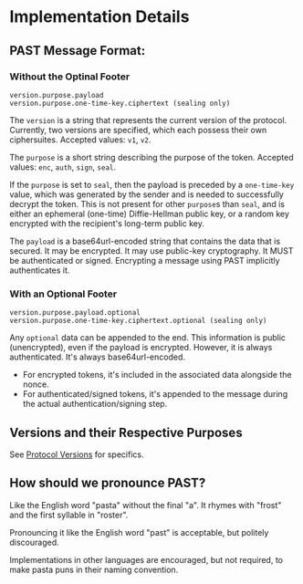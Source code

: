 # Implementation Details

## PAST Message Format:

### Without the Optinal Footer

```
version.purpose.payload
version.purpose.one-time-key.ciphertext (sealing only)
```

The `version` is a string that represents the current version of the protocol. Currently,
two versions are specified, which each possess their own ciphersuites. Accepted values:
`v1`, `v2`.

The `purpose` is a short string describing the purpose of the token. Accepted values:
`enc`, `auth`, `sign`, `seal`.

If the `purpose` is set to `seal`, then the payload is preceded by a `one-time-key` value,
which was generated by the sender and is needed to successfully decrypt the token. This
is not present for other `purpose`s than `seal`, and is either an ephemeral (one-time)
Diffie-Hellman public key, or a random key encrypted with the recipient's long-term public
key.

The `payload` is a base64url-encoded string that contains the data that is secured. It may be
encrypted. It may use public-key cryptography. It MUST be authenticated or signed. Encrypting
a message using PAST implicitly authenticates it.

### With an Optional Footer

```
version.purpose.payload.optional
version.purpose.one-time-key.ciphertext.optional (sealing only)
```

Any `optional` data can be appended to the end. This information is public (unencrypted), even
if the payload is encrypted. However, it is always authenticated. It's always base64url-encoded.

 * For encrypted tokens, it's included in the associated data alongside the nonce.
 * For authenticated/signed tokens, it's appended to the message during the actual
   authentication/signing step.

## Versions and their Respective Purposes

See [Protocol Versions](01-Protocol-Versions) for specifics.

## How should we pronounce PAST?

Like the English word "pasta" without the final "a". It rhymes with "frost"
and the first syllable in "roster".

Pronouncing it like the English word "past" is acceptable, but
politely discouraged.

Implementations in other languages are encouraged, but not required,
to make pasta puns in their naming convention.
